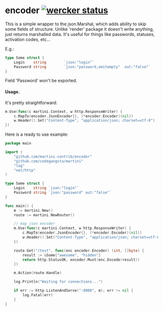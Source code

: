 # encoder [![wercker status](https://app.wercker.com/status/170727695eeb0c8fef3220cd7585c855 "wercker status")](https://app.wercker.com/project/bykey/170727695eeb0c8fef3220cd7585c855)

This is a simple wrapper to the json.Marshal, which adds ability to skip some fields of structure. Unlike 'render' package it doesn't write anything, just returns marshalled data. It's useful for things like passwords, statuses, activation codes, etc... 

E.g.:

```go
type Some struct {
	Login    string        `json:"login"`
	Password string        `json:"password,omitempty"  out:"false"`
}
```

Field 'Password' won't be exported.

#### Usage.
It's pretty straightforward:

```go
m.Use(func(c martini.Context, w http.ResponseWriter) {
	c.MapTo(encoder.JsonEncoder{}, (*encoder.Encoder)(nil))
	w.Header().Set("Content-Type", "application/json; charset=utf-8")
})
```

Here is a ready to use example:

```go
package main

import (
	"github.com/martini-contrib/encoder"
	"github.com/codegangsta/martini"
	"log"
	"net/http"
)

type Some struct {
	Login    string `json:"login"`
	Password string `json:"password" out:"false"`
}

func main() {
	m := martini.New()
	route := martini.NewRouter()

	// map json encoder
	m.Use(func(c martini.Context, w http.ResponseWriter) {
		c.MapTo(encoder.JsonEncoder{}, (*encoder.Encoder)(nil))
		w.Header().Set("Content-Type", "application/json; charset=utf-8")
	})

	route.Get("/test", func(enc encoder.Encoder) (int, []byte) {
		result := &Some{"awesome", "hidden"}
		return http.StatusOK, encoder.Must(enc.Encode(result))
	})

	m.Action(route.Handle)

	log.Println("Waiting for connections...")

	if err := http.ListenAndServe(":8000", m); err != nil {
		log.Fatal(err)
	}
}
```
